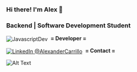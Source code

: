 ### Hi there! I'm Alex 👋

### Backend | Software Development Student

<div align="left">
  
<p><img alt="JavascriptDev" align="center" src="https://img.shields.io/badge/-Javascript-yellow"/></a>&nbsp; <strong> = Developer = </strong> </p>
  
<p><a href="https://www.linkedin.com/in/alexander-carrillo-softdev" target="_blank"><img alt="LinkedIn @AlexanderCarrillo" align="center" src="https://img.shields.io/badge/-LinkedIn-blue"/></a>&nbsp; <strong> = Contact = </strong> </p>
  
</div>
  
![Alt Text](https://media.giphy.com/media/9J7tdYltWyXIY/giphy.gif)

<!-- https://media.giphy.com/media/9J7tdYltWyXIY/giphy.gif?cid=790b76113e20213586c2d2acaac295b65939a4d56361859e&rid=giphy.gif&ct=g
https://giphy.com/gifs/internet-google-chrone-9J7tdYltWyXIY --!>
<!--
**alexander-gc/alexander-gc** is a ✨ _special_ ✨ repository because its `README.md` (this file) appears on your GitHub profile.

Here are some ideas to get you started:

- 🔭 I’m currently working on ...
- 🌱 I’m currently learning ...
- 👯 I’m looking to collaborate on ...
- 🤔 I’m looking for help with ...
- 💬 Ask me about ...
- 📫 How to reach me: ...
- 😄 Pronouns: ...
- ⚡ Fun fact: ...
-->
